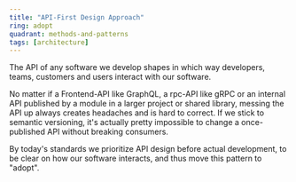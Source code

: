 ```yaml
---
title: "API-First Design Approach"
ring: adopt
quadrant: methods-and-patterns
tags: [architecture]
---
```


The API of any software we develop shapes in which way developers, teams, customers and users interact with our
software.

No matter if a Frontend-API like GraphQL, a rpc-API like gRPC or an internal API published by a module in a larger
project or shared library, messing the API up always creates headaches and is hard to correct.
If we stick to semantic versioning, it's actually pretty impossible to change a once-published API without breaking
consumers.

By today's standards we prioritize API design before actual development, to be clear on how our software interacts, and
thus move this pattern to "adopt".
